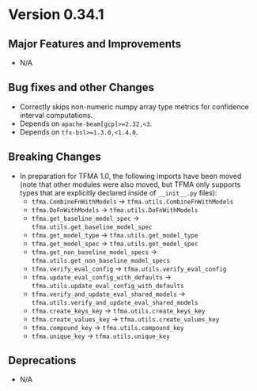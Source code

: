 # Version 0.34.1

## Major Features and Improvements

*   N/A

## Bug fixes and other Changes

*   Correctly skips non-numeric numpy array type metrics for confidence interval
    computations.
*   Depends on `apache-beam[gcp]>=2.32,<3`.
*   Depends on `tfx-bsl>=1.3.0,<1.4.0`.

## Breaking Changes

*   In preparation for TFMA 1.0, the following imports have been moved (note
    that other modules were also moved, but TFMA only supports types that are
    explicitly declared inside of `__init__.py` files):
    *   `tfma.CombineFnWithModels` -> `tfma.utils.CombineFnWithModels`
    *   `tfma.DoFnWithModels` -> `tfma.utils.DoFnWithModels`
    *   `tfma.get_baseline_model_spec` -> `tfma.utils.get_baseline_model_spec`
    *   `tfma.get_model_type` -> `tfma.utils.get_model_type`
    *   `tfma.get_model_spec` -> `tfma.utils.get_model_spec`
    *   `tfma.get_non_baseline_model_specs` ->
        `tfma.utils.get_non_baseline_model_specs`
    *   `tfma.verify_eval_config` -> `tfma.utils.verify_eval_config`
    *   `tfma.update_eval_config_with_defaults` ->
        `tfma.utils.update_eval_config_with_defaults`
    *   `tfma.verify_and_update_eval_shared_models` ->
        `tfma.utils.verify_and_update_eval_shared_models`
    *   `tfma.create_keys_key` -> `tfma.utils.create_keys_key`
    *   `tfma.create_values_key` -> `tfma.utils.create_values_key`
    *   `tfma.compound_key` -> `tfma.utils.compound_key`
    *   `tfma.unique_key` -> `tfma.utils.unique_key`

## Deprecations

*   N/A

